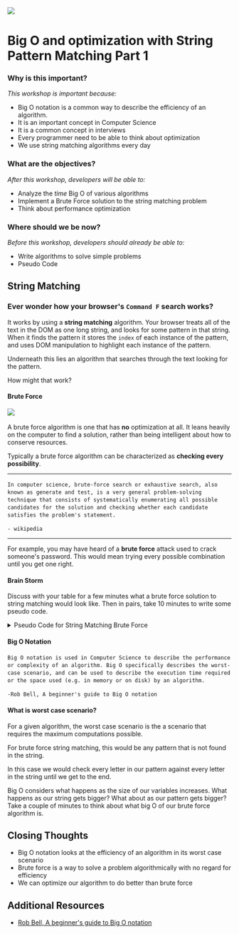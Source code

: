 <!--
Creator: Alex White
Market: SF
-->

![](https://ga-dash.s3.amazonaws.com/production/assets/logo-9f88ae6c9c3871690e33280fcf557f33.png)

# Big O and optimization with String Pattern Matching Part 1

### Why is this important?
*This workshop is important because:*

- Big O notation is a common way to describe the efficiency of an algorithm.
- It is an important concept in Computer Science
- It is a common concept in interviews
- Every programmer need to be able to think about optimization
- We use string matching algorithms every day

### What are the objectives?
*After this workshop, developers will be able to:*

- Analyze the *time* Big O of various algorithms
- Implement a Brute Force solution to the string matching problem
- Think about performance optimization

### Where should we be now?
*Before this workshop, developers should already be able to:*

- Write algorithms to solve simple problems
- Pseudo Code

## String Matching

### Ever wonder how your browser's `Command F` search works?

It works by using a **string matching** algorithm. Your browser treats all of the
text in the DOM as one long string, and looks for some pattern in that string.
When it finds the pattern it stores the `index` of each instance of the pattern,
and uses DOM manipulation to highlight each instance of the pattern.

Underneath this lies an algorithm that searches through the text looking for the pattern.

How might that work?


#### Brute Force

![](http://i.giphy.com/12m69NIxA9Bxm0.gif)

A brute force algorithm is one that has **no** optimization at all. It leans heavily on the
computer to find a solution, rather than being intelligent about how to conserve resources.

Typically a brute force algorithm can be characterized as **checking every possibility**.

***
`In computer science, brute-force search or exhaustive search, also known as generate and test, is a very general problem-solving technique that consists of systematically enumerating all possible candidates for the solution and checking whether each candidate satisfies the problem's statement.`

`- wikipedia`
***

For example, you may have heard of a **brute force** attack used to crack someone's password. This
would mean trying every possible combination until you get one right.

#### Brain Storm

Discuss with your table for a few minutes what a brute force solution to string matching would look like.
Then in pairs, take 10 minutes to write some pseudo code.

<details>
  <summary>Pseudo Code for String Matching Brute Force</summary>
  <img src="string-matching-pseudo-code.png" alt="DOM Tree">
</details>

#### Big O Notation

`Big O notation is used in Computer Science to describe the performance or complexity of an algorithm. Big O specifically describes the worst-case scenario, and can be used to describe the execution time required or the space used (e.g. in memory or on disk) by an algorithm.`

`-Rob Bell, A beginner's guide to Big O notation`


#### What is worst case scenario?

For a given algorithm, the worst case scenario is the a scenario that requires the maximum computations possible.

For brute force string matching, this would be any pattern that is not found in the string.

In this case we would check every letter in our pattern against every letter in the string until we get to the end.

Big O considers what happens as the size of our variables increases. What happens as our string gets bigger? What about as our pattern gets bigger? Take a couple of minutes to think about what big O of our brute force algorithm is.

## Closing Thoughts
- Big O notation looks at the efficiency of an algorithm in its worst case scenario
- Brute force is a way to solve a problem algorithmically with no regard for efficiency
- We can optimize our algorithm to do better than brute force

## Additional Resources
- [Rob Bell, A beginner's guide to Big O notation](https://rob-bell.net/2009/06/a-beginners-guide-to-big-o-notation/)

